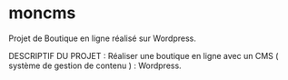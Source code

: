 # moncms
Projet de Boutique en ligne réalisé sur Wordpress.

DESCRIPTIF DU PROJET :
Réaliser une boutique en ligne avec un CMS ( système de gestion de contenu ) : Wordpress.

